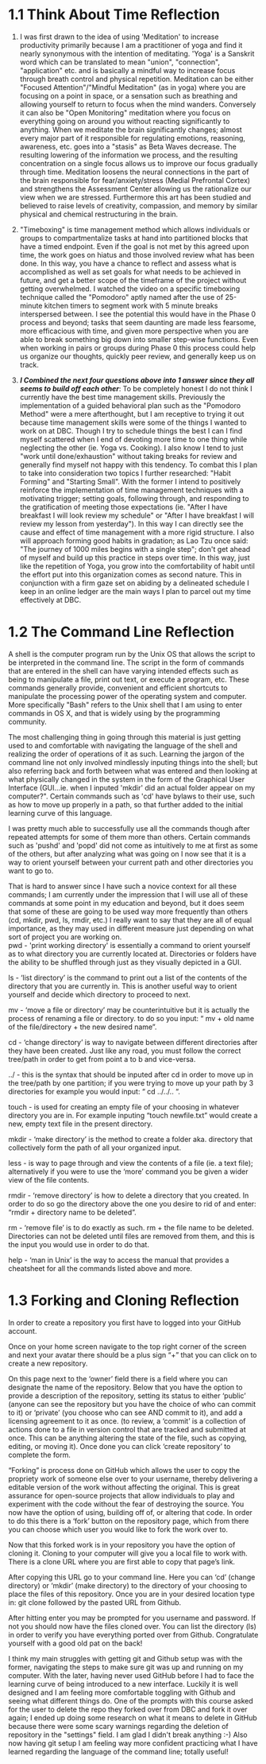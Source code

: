 # 1.1 Think About Time Reflection

1)   I was first drawn to the idea of using 'Meditation' to increase productivity primarily because I am a practitioner of yoga and find it nearly synonymous with the intention of meditating.  'Yoga' is a Sanskrit word which can be translated to mean "union", "connection", "application" etc. and is basically a mindful way to increase focus through breath control and physical repetition.  Meditation can be either "Focused Attention"/"Mindful Meditation" (as in yoga) where you are focusing on a point in space, or a sensation such as breathing and allowing yourself to return to focus when the mind wanders.  Conversely it can also be "Open Monitoring" meditation where you focus on everything going on around you without reacting significantly to anything.  When we meditate the brain significantly changes; almost every major part of it responsible for regulating emotions, reasoning, awareness, etc. goes into a "stasis" as Beta Waves decrease.  The resulting lowering of the information we process, and the resulting concentration on a single focus allows us to improve our focus gradually through time.  Meditation loosens the neural connections in the part of the brain responsible for fear/anxiety/stress (Medial Prefrontal Cortex) and strengthens the Assessment Center allowing us the rationalize our view when we are stressed.  Furthermore this art has been studied and believed to raise levels of creativity, compassion, and memory by similar physical and chemical restructuring in the brain.

2)  "Timeboxing" is time management method which allows individuals or groups to compartmentalize tasks at hand into partitioned blocks that have a timed endpoint.  Even if the goal is not met by this agreed upon time, the work goes on hiatus and those involved review what has been done.  In this way, you have a chance to reflect and assess what is accomplished as well as set goals for what needs to be achieved in future, and get a better scope of the timeframe of the project without getting overwhelmed.   I watched the video on a specific timeboxing technique called the "Pomodoro" aptly named after the use of 25-minute kitchen timers to segment work with 5 minute breaks interspersed between.  I see the potential this would have in the Phase 0 process and beyond; tasks that seem daunting are made less fearsome, more efficacious with time, and given more perspective when you are able to break something big down into smaller step-wise functions.  Even when working in pairs or groups during Phase 0 this process could help us organize our thoughts, quickly peer review, and generally keep us on track.

3)   ***I Combined the next four questions above into 1 answer since they all seems to build off each other***:  To be completely honest I do not think I currently have the best time management skills.  Previously the implementation of a guided behavioral plan such as the "Pomodoro Method" were a mere afterthought, but I am receptive to trying it out because time management skills were some of the things I wanted to work on at DBC.  Though I try to schedule things the best I can I find myself scattered when I end of devoting more time to one thing while neglecting the other (ie. Yoga vs. Cooking).  I also know I tend to just "work until done/exhaustion" without taking breaks for review and generally find myself not happy with this tendency.  To combat this I plan to take into consideration two topics I further researched: "Habit Forming" and "Starting Small".  With the former I intend to positively reinforce the implementation of time management techniques with a motivating trigger; setting goals, following through, and responding to the gratification of meeting those expectations (ie. "After I have breakfast I will look review my schedule" or "After I have breakfast I will review my lesson from yesterday").  In this way I can directly see the cause and effect of time management with a more rigid structure.  I also will approach forming good habits in gradation; as Lao Tzu once said: "The journey of 1000 miles begins with a single step"; don't get ahead of myself and build up this practice in steps over time.  In this way, just like the repetition of Yoga, you grow into the comfortability of habit until the effort put into this organization comes as second nature.  This in conjunction with a firm gaze set on abiding by a delineated schedule I keep in an online ledger are the main ways I plan to parcel out my time effectively at DBC.

# 1.2 The Command Line Reflection

A shell is the computer program run by the Unix OS that allows the script to be interpreted in the command line.  The script in the form of commands that are entered in the shell can have varying intended effects such as being to manipulate a file, print out text, or execute a program, etc.  These commands generally provide, convenient and efficient shortcuts to manipulate the processing power of the operating system and computer.  More specifically "Bash" refers to the Unix shell that I am using to enter commands in OS X, and that is widely using by the programming community.  

The most challenging thing in going through this material is just getting used to and comfortable with navigating the language of the shell and realizing the order of operations of it as such.  Learning the jargon of the command line not only involved mindlessly inputing things into the shell; but also referring back and forth between what was entered and then looking at what physically changed in the system in the form of the Graphical User Interface (GUI...ie. when I inputed 'mkdir' did an actual folder appear on my computer?".  Certain commands such as 'cd' have bylaws to their use, such as how to move up properly in a path, so that further added to the initial learning curve of this language. 

I was pretty much able to successfully use all the commands though after repeated attempts for some of them more than others.  Certain commands such as 'pushd' and 'popd' did not come as intuitively to me at first as some of the others, but after analyzing what was going on I now see that it is a way to orient yourself between your current path and other directories you want to  go to.    

That is hard to answer since I have such a novice context for all these commands; I am currently under the impression that I will use all of these commands at some point in my education and beyond, but it does seem that some of these are going to be used way more frequently than others (cd, mkdir, pwd, ls, rmdir, etc.)  I really want to say that they are all of equal importance, as they may used in different measure just depending on what sort of project you are working on.  
pwd - 'print working directory' is essentially a command to orient yourself as to what directory you are currently located at.  Directories or folders have the ability to be shuffled through just as they visually depicted in a GUI.

 ls - ‘list directory’ is the command to print out a list of the contents of the directory that you are currently in.  This is another useful way to orient yourself and decide which directory to proceed to next.

 
mv - ‘move a file or directory’ may be counterintuitive but it is actually the process of renaming a file or directory.  to do so you input: “ mv + old name of the file/directory + the new desired name”.

 
cd - ‘change directory’ is way to navigate between different directories after they have been created.  Just like any road, you must follow the correct tree/path in order to get from point a to b and vice-versa.

 
../ - this is the syntax that should be inputed after cd in order to move up in the tree/path by one partition; if you were trying to move up your path by 3 directories for example you would input: “ cd ../../.. “.

 
touch - is used for creating an empty file of your choosing in whatever directory you are in.  For example inputing “touch newfile.txt” would create a new, empty text file in the present directory.

 
mkdir - ‘make directory’ is the method to create a folder aka. directory that collectively form the path of all your organized input. 

 
less - is way to page through and view the contents of a file (ie. a text file); alternatively if you were to use the ‘more’ command you be given a wider view of the file contents.

 
rmdir - ‘remove directory’ is how to delete a directory that you created.  In order to do so go the directory above the one you desire to rid of and enter: “rmdir + directory name to be deleted”.

 
rm - ‘remove file’ is to do exactly as such.  rm + the file name to be deleted.  Directories can not be deleted until files are removed from them, and this is the input you would use in order to do that.

 
help - ‘man in Unix’ is the way to access the manual that provides a cheatsheet for all the commands listed above and more.

# 1.3 Forking and Cloning Reflection
In order to create a repository you first have to logged into your GitHub account.

Once on your home screen navigate to the top right corner of the screen and next your avatar there should be a plus sign “+” that you can click on to create a new repository. 

On this page next to the ‘owner’ field there is a field where you can designate the name of the repository.  Below that you have the option to provide a description of the repository, setting its status to either ‘public’ (anyone can see the repository but you have the choice of who can commit to it) or ‘private’ (you choose who can see AND commit to it), and add a licensing agreement to it as once. (to review, a ‘commit’ is a collection of actions done to a file in version control that are tracked and submitted at once.  This can be anything altering the state of the file, such as copying, editing, or moving it).  Once done you can click ‘create repository’ to complete the form.

“Forking” is process done on GitHub which allows the user to copy the propriety work of someone else over to your username, thereby delivering a editable version of the work without affecting the original.  This is great assurance for open-source projects that allow individuals to play and experiment with the code without the fear of destroying the source. You now have the option of using, building off of, or altering that code. In order to do this there is a ‘fork’ button on the repository page, which from there you can choose which user you would like to fork the work over to. 

Now that this forked work is in your repository you have the option of cloning it.  Cloning to your computer will give you a local file to work with.  There is a clone URL where you are first able to copy that page’s link. 

After copying this URL go to your command line.  Here you can ‘cd’  (change directory) or ‘mkdir’ (make directory) to the directory of your choosing to place the files of this repository.  Once you are in your desired location type in: git clone followed by the pasted URL from Github. 

After hitting enter you may be prompted for you username and password.  If not you should now have the files cloned over.  You can list the directory (ls) in order to verify you have everything ported over from Github.  Congratulate yourself with a good old pat on the back!

I think my main struggles with getting git and Github setup was with the former, navigating the steps to make sure git was up and running on my computer.  With the later, having never used GitHub before I had to face the learning curve of being introduced to a new interface.  Luckily it is well designed and I am feeling more comfortable toggling with Github and seeing what different things do.  One of the prompts with this course asked for the user to delete the repo they forked over from DBC and fork it over again; I ended up doing some research on what it means to delete in GitHub because there were some scary warnings regarding the deletion of repository in the "settings" field.  I am glad I didn't break anything :-)  Also now having git setup I am feeling way more confident practicing what I have learned regarding the language of the command line; totally useful!
